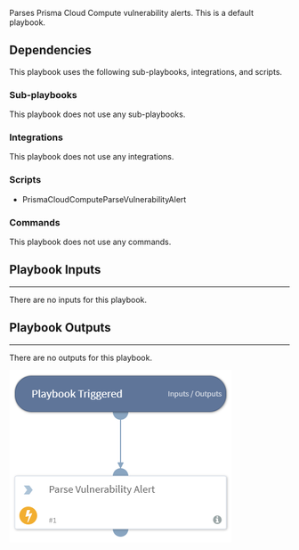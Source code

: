 Parses Prisma Cloud Compute vulnerability alerts. This is a default playbook.

## Dependencies
This playbook uses the following sub-playbooks, integrations, and scripts.

### Sub-playbooks
This playbook does not use any sub-playbooks.

### Integrations
This playbook does not use any integrations.

### Scripts
* PrismaCloudComputeParseVulnerabilityAlert

### Commands
This playbook does not use any commands.

## Playbook Inputs
---
There are no inputs for this playbook.

## Playbook Outputs
---
There are no outputs for this playbook.

![Prisma_Cloud_Compute_Vulnerability_Alert](https://raw.githubusercontent.com/demisto/content/1bdd5229392bd86f0cc58265a24df23ee3f7e662/docs/images/playbooks/Prisma_Cloud_Compute_Vulnerability_Alert.png)
